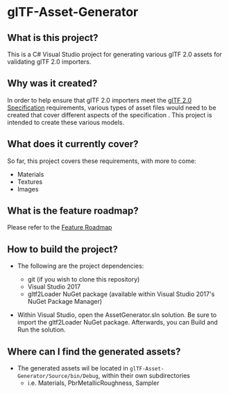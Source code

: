# glTF-Asset-Generator

## What is this project?
This is a C# Visual Studio project for generating various glTF 2.0 assets for validating glTF 2.0 importers.

## Why was it created?
In order to help ensure that glTF 2.0 importers meet the [glTF 2.0 Specification](https://github.com/KhronosGroup/glTF/tree/master/specification/2.0) requirements, various types of asset files would need to be created that cover different aspects of the specification .  This project is intended to create these various models.

## What does it currently cover?
So far, this project covers these requirements, with more to come:
- Materials
- Textures
- Images

## What is the feature roadmap?
Please refer to the [Feature Roadmap](https://github.com/bghgary/glTF-Asset-Generator/issues/63)

## How to build the project?
* The following are the project dependencies:
    - git (if you wish to clone this repository)
    - Visual Studio 2017
    - gltf2Loader NuGet package (available within Visual Studio 2017's NuGet Package Manager)


* Within Visual Studio, open the AssetGenerator.sln solution.  Be sure to import the gltf2Loader NuGet package.  Afterwards, you can Build and Run the solution.  

## Where can I find the generated assets?
* The generated assets wil be located in `glTF-Asset-Generator/Source/bin/Debug`, within their own subdirectories
  - i.e. Materials, PbrMetallicRoughness, Sampler







